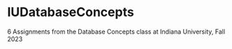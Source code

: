 # IUDatabaseConcepts
6 Assignments from the Database Concepts class at Indiana University, Fall 2023
